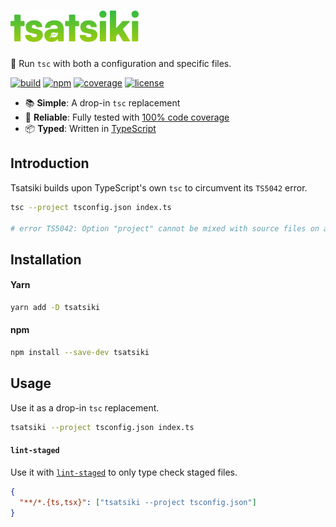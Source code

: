 # <img src="https://raw.githubusercontent.com/bouchenoiremarc/tsatsiki/main/.github/logo.svg" height="50" alt="Tsatsiki" />

🥒 Run `tsc` with both a configuration and specific files.

[![build](https://img.shields.io/github/workflow/status/bouchenoiremarc/tsatsiki/CI?color=%236c2)](https://github.com/bouchenoiremarc/tsatsiki/actions/workflows/ci.yml)
[![npm](https://img.shields.io/npm/v/tsatsiki?color=%236c2)](https://www.npmjs.com/package/tsatsiki)
[![coverage](https://img.shields.io/codecov/c/github/bouchenoiremarc/tsatsiki?color=%236c2)](https://codecov.io/gh/bouchenoiremarc/tsatsiki)
[![license](https://img.shields.io/github/license/bouchenoiremarc/tsatsiki?color=%236c2)](https://github.com/bouchenoiremarc/tsatsiki/blob/main/LICENSE)

- 📚 **Simple**: A drop-in `tsc` replacement
- 🧪 **Reliable**: Fully tested with [100% code coverage](https://codecov.io/gh/bouchenoiremarc/tsatsiki)
- 📦 **Typed**: Written in [TypeScript](https://www.typescriptlang.org/)

## Introduction

Tsatsiki builds upon TypeScript's own `tsc` to circumvent its `TS5042` error.

```bash
tsc --project tsconfig.json index.ts

# error TS5042: Option "project" cannot be mixed with source files on a command line.
```

## Installation

#### Yarn

```bash
yarn add -D tsatsiki
```

#### npm

```bash
npm install --save-dev tsatsiki
```

## Usage

Use it as a drop-in `tsc` replacement.

```bash
tsatsiki --project tsconfig.json index.ts
```

#### `lint-staged`

Use it with [`lint-staged`](https://github.com/okonet/lint-staged) to only type check staged files.

```json
{
  "**/*.{ts,tsx}": ["tsatsiki --project tsconfig.json"]
}
```
